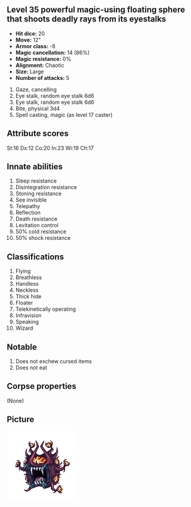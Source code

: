 ## Level 35 powerful magic-using floating sphere that shoots deadly rays from its eyestalks

- **Hit dice:** 20
- **Move:** 12"
- **Armor class:** -8
- **Magic cancellation:** 14 (86%)
- **Magic resistance:** 0%
- **Alignment:** Chaotic
- **Size:** Large
- **Number of attacks:** 5
1. Gaze, cancelling
2. Eye stalk, random eye stalk 6d6
3. Eye stalk, random eye stalk 6d6
4. Bite, physical 3d4
5. Spell casting, magic (as level 17 caster)

## Attribute scores

St:16 Dx:12 Co:20 In:23 Wi:19 Ch:17

## Innate abilities

1. Sleep resistance
2. Disintegration resistance
3. Stoning resistance
4. See invisible
5. Telepathy
6. Reflection
7. Death resistance
8. Levitation control
9. 50% cold resistance
10. 50% shock resistance

## Classifications

1. Flying
2. Breathless
3. Handless
4. Neckless
5. Thick hide
6. Floater
7. Telekinetically operating
8. Infravision
9. Speaking
10. Wizard

## Notable

1. Does not eschew cursed items
2. Does not eat

## Corpse properties

(None)

## Picture

![Elder gazer](https://github.com/hyvanmielenpelit/GnollHackTileSet/blob/main/Monsters/elder_gazer/elder_gazer.png)

